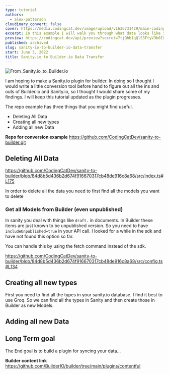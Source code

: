 ```yaml
---
type: tutorial
authors:
  - alex-patterson
cloudinary_convert: false
cover: https://media.codingcat.dev/image/upload/v1636731429/main-codingcatdev-photo/From_Sanity.io_to_Builder.io.png
excerpt: In this example I will walk you through what data looks like in Sanity.io and how to get that data over to your Builder.io instance while creating models.
preview: https://codingcat.dev/api/preview?secret=7tjQhb1qQlS3FtyV3b0I&selectionType=tutorial&selectionSlug=sanity-io-to-builder-io-data-transfer&_id=82a04c49910646a8b7e67ad755d24fcf
published: archived
slug: sanity-io-to-builder-io-data-transfer
start: June 3, 2022
title: Sanity.io to Builder.io Data Transfer
---
```


![From_Sanity.io_to_Builder.io](https://media.codingcat.dev/image/upload/v1657636656/main-codingcatdev-photo/3f2a5890-8011-4395-bba2-dfa3e9240cd5.jpg)

I am hoping to make a Sanity.io plugin for builder. In doing so I thought I would write a little conversion tool before hand to figure out all the ins and outs of Builder.io and Sanity.io, so I thought I would share some of my findings. I will keep this tutorial updated as the plugin progresses.

The repo example has three things that you might find useful.

- Deleting All Data
- Creating all new types
- Adding all new Data

**Repo for conversion example** https://github.com/CodingCatDev/sanity-to-builder.git

## Deleting All Data

https://github.com/CodingCatDev/sanity-to-builder/blob/84d8b5d436b2d674f916670317cb48de916c8a68/src/index.ts#L175

In order to delete all the data you need to first find all the models you want to delete

### Get all Models from Builder (even unpublished)

In sanity you deal with things like `draft.` in documents. In Builder these items are just known to be unpublished version. So you need to have `includeUnpublished=true` in your API call. I looked for a while in the sdk and have not found this option so far.

You can handle this by using the fetch command instead of the sdk.

https://github.com/CodingCatDev/sanity-to-builder/blob/84d8b5d436b2d674f916670317cb48de916c8a68/src/config.ts#L134

## Creating all new types

First you need to find all the types in your sanity.io database. I find it best to use Groq. So we can find all the types in Sanity and then create those in Builder as new Models.

## Adding all new Data

## Long Term goal

The End goal is to build a plugin for syncing your data...

**Builder content link** https://github.com/BuilderIO/builder/tree/main/plugins/contentful
